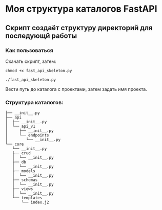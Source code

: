 # Моя структура каталогов FastAPI

## Скрипт создаёт структуру директорий для последующй работы

### Как пользоваться
Скачать скрипт, затем:
```shell
chmod +x fast_api_skeleton.py
```
```shell
./fast_api_skeleton.py
```
Вести путь до каталога с проектами, затем задать имя проекта. 

### Структура каталогов:
```
├── __init__.py
├── api
│  ├── __init__.py
│  └── api_v1
│     ├── __init__.py
│     └── endpoints
│        └── __init__.py
└── core
   └── __init__.py
   ├── crud
   │  └── __init__.py
   ├── db
   │  └── __init__.py
   ├── models
   │  └── __init__.py
   ├── schemas
   │  └── __init__.py
   ├── views
   │  └── __init__.py
   └── templates
       └── index.j2
```

